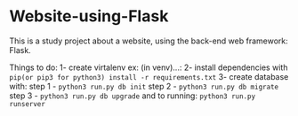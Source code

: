 # Website-using-Flask
This is a study project about a website, using the back-end web framework: Flask.

Things to do:
  1- create virtalenv ex:
  (in venv)...:
  2- install dependencies with `pip(or pip3 for python3) install -r requirements.txt`
  3- create database with:
    step 1 - `python3 run.py db init`
    step 2 - `python3 run.py db migrate`
    step 3 - `python3 run.py db upgrade`
  and to running: `python3 run.py runserver`
